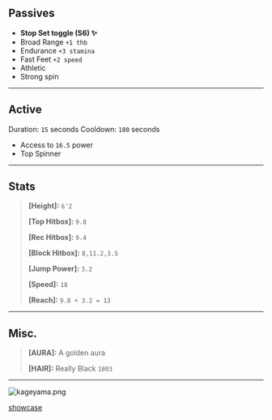 ## Passives

- **Stop Set toggle (S6) ✨**
- Broad Range  `+1 thb`
- Endurance  `+3 stamina`
- Fast Feet  `+2 speed`
- Athletic
- Strong spin

---

## Active

Duration: `15` seconds
Cooldown: `180` seconds

- Access to `16.5` power
- Top Spinner

---

## Stats

> **[Height]:** `6'2`
>
> **[Top Hitbox]:** `9.8`
>
> **[Rec Hitbox]:** `9.4`
>
> **[Block Hitbox]:** `8,11.2,3.5`
>
> **[Jump Power]:** `3.2`
>
> **[Speed]:** `18`
>
> **[Reach]:** `9.8 + 3.2 = 13`

---

## Misc.

> **[AURA]:** A golden aura
>
> **[HAIR]:** Really Black `1003`

---

![kageyama.png](https://trello.com/1/cards/66ea68dd1839021512d9f0dd/attachments/66ea6b2cd1ab1d8f9bf38e6a/download/kageyama.png)

[showcase](https://youtu.be/OqJoISKY0Og "‌")
